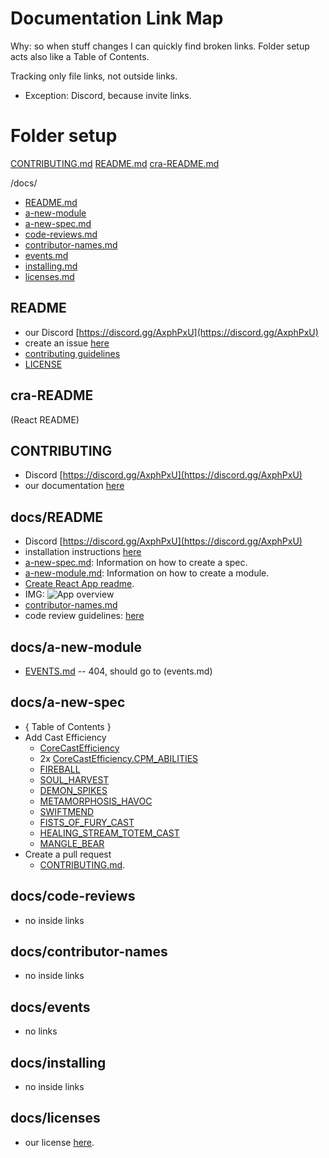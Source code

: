 # Documentation Link Map

Why: so when stuff changes I can quickly find broken links. Folder setup acts also like a Table of Contents.

Tracking only file links, not outside links.
- Exception: Discord, because invite links.

# Folder setup
[CONTRIBUTING.md](#CONTRIBUTING)
[README.md](#README)
[cra-README.md](#cra-README)

/docs/
- [README.md](#docs-README)
- [a-new-module](#docs-a-new-module)
- [a-new-spec.md](#docs-a-new-spec)
- [code-reviews.md](#docs-code-reviews)
- [contributor-names.md](#docs-contributor-names)
- [events.md](#docs-events)
- [installing.md](#docs-installing)
- [licenses.md](#docs-licenses)

## README
- our Discord [https://discord.gg/AxphPxU](https://discord.gg/AxphPxU)
- create an issue [here](https://github.com/WoWAnalyzer/WoWAnalyzer/issues)
- [contributing guidelines](CONTRIBUTING.md)
- [LICENSE](LICENSE)

## cra-README
(React README)

## CONTRIBUTING
- Discord [https://discord.gg/AxphPxU](https://discord.gg/AxphPxU)
- our documentation [here](../docs/README.md)

## docs/README
- Discord [https://discord.gg/AxphPxU](https://discord.gg/AxphPxU)
- installation instructions [here](installing.md)
- [a-new-spec.md](a-new-spec.md): Information on how to create a spec.
- [a-new-module.md](a-new-module.md): Information on how to create a module.
- [Create React App readme](../cra-README.md).
- IMG: ![App overview](app-overview.png)
- [contributor-names.md](contributor-names.md)
- code review guidelines: [here](docs/code-reviews.md)

## docs/a-new-module
- [EVENTS.md](EVENTS.md) -- 404, should go to (events.md)

## docs/a-new-spec
- { Table of Contents }
- Add Cast Efficiency
  - [CoreCastEfficiency](src/Parser/Core/Modules/CastEfficiency.js)
  - 2x [CoreCastEfficiency.CPM_ABILITIES](src/Parser/Core/Modules/CastEfficiency.js)
  - [FIREBALL](src/Parser/Mage/Fire/Modules/Features/CastEfficiency.js)
  - [SOUL_HARVEST](src/Parser/Warlock/Affliction/Modules/Features/CastEfficiency.js)
  - [DEMON_SPIKES](src/Parser/DemonHunter/Vengeance/Modules/Features/CastEfficiency.js)
  - [METAMORPHOSIS_HAVOC](src/Parser/DemonHunter/Havoc/Modules/Features/CastEfficiency.js)
  - [SWIFTMEND](src/Parser/Druid/Restoration/Modules/Features/CastEfficiency.js)
  - [FISTS_OF_FURY_CAST](src/Parser/Monk/Windwalker/Modules/Features/CastEfficiency.js)
  - [HEALING_STREAM_TOTEM_CAST](src/Parser/Shaman/Restoration/Modules/Features/CastEfficiency.js)
  - [MANGLE_BEAR](src/Parser/Druid/Guardian/Modules/Features/CastEfficiency.js)
- Create a pull request
  - [CONTRIBUTING.md](CONTRIBUTING.md#sharing-your-changes).

## docs/code-reviews
- no inside links

## docs/contributor-names
- no inside links

## docs/events
- no links

## docs/installing
- no inside links

## docs/licenses
- our license [here](../LICENSE).
